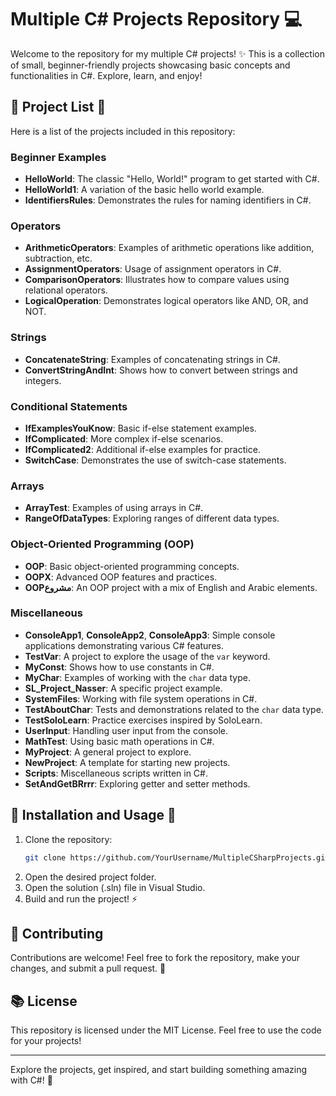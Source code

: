 # Multiple C# Projects Repository 💻
Welcome to the repository for my multiple C# projects! ✨ This is a collection of small, beginner-friendly projects showcasing basic concepts and functionalities in C#. Explore, learn, and enjoy!

## 🌟 Project List 🌟
Here is a list of the projects included in this repository:

### Beginner Examples
- **HelloWorld**: The classic "Hello, World!" program to get started with C#.
- **HelloWorld1**: A variation of the basic hello world example.
- **IdentifiersRules**: Demonstrates the rules for naming identifiers in C#.

### Operators
- **ArithmeticOperators**: Examples of arithmetic operations like addition, subtraction, etc.
- **AssignmentOperators**: Usage of assignment operators in C#.
- **ComparisonOperators**: Illustrates how to compare values using relational operators.
- **LogicalOperation**: Demonstrates logical operators like AND, OR, and NOT.

### Strings
- **ConcatenateString**: Examples of concatenating strings in C#.
- **ConvertStringAndInt**: Shows how to convert between strings and integers.

### Conditional Statements
- **IfExamplesYouKnow**: Basic if-else statement examples.
- **IfComplicated**: More complex if-else scenarios.
- **IfComplicated2**: Additional if-else examples for practice.
- **SwitchCase**: Demonstrates the use of switch-case statements.

### Arrays
- **ArrayTest**: Examples of using arrays in C#.
- **RangeOfDataTypes**: Exploring ranges of different data types.

### Object-Oriented Programming (OOP)
- **OOP**: Basic object-oriented programming concepts.
- **OOPX**: Advanced OOP features and practices.
- **OOPمشروع**: An OOP project with a mix of English and Arabic elements.

### Miscellaneous
- **ConsoleApp1**, **ConsoleApp2**, **ConsoleApp3**: Simple console applications demonstrating various C# features.
- **TestVar**: A project to explore the usage of the `var` keyword.
- **MyConst**: Shows how to use constants in C#.
- **MyChar**: Examples of working with the `char` data type.
- **SL_Project_Nasser**: A specific project example.
- **SystemFiles**: Working with file system operations in C#.
- **TestAboutChar**: Tests and demonstrations related to the `char` data type.
- **TestSoloLearn**: Practice exercises inspired by SoloLearn.
- **UserInput**: Handling user input from the console.
- **MathTest**: Using basic math operations in C#.
- **MyProject**: A general project to explore.
- **NewProject**: A template for starting new projects.
- **Scripts**: Miscellaneous scripts written in C#.
- **SetAndGetBRrrr**: Exploring getter and setter methods.

## 🚜 Installation and Usage 🎤
1. Clone the repository:
   ```bash
   git clone https://github.com/YourUsername/MultipleCSharpProjects.git
   ```
2. Open the desired project folder.
3. Open the solution (.sln) file in Visual Studio.
4. Build and run the project! ⚡

## 🚪 Contributing
Contributions are welcome! Feel free to fork the repository, make your changes, and submit a pull request. 🚀

## 📚 License
This repository is licensed under the MIT License. Feel free to use the code for your projects!

---

Explore the projects, get inspired, and start building something amazing with C#! 🎉

